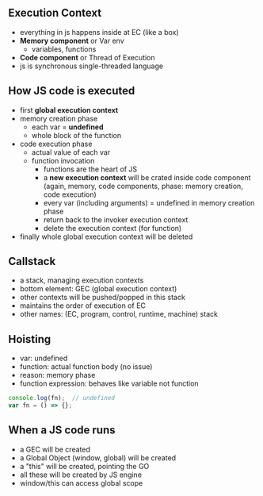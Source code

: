 ## Execution Context
- everything in js happens inside at EC (like a box)
- **Memory component** or Var env
    - variables, functions
- **Code component** or Thread of Execution
- js is synchronous single-threaded language

## How JS code is executed
- first **global execution context**
- memory creation phase
    - each var = **undefined**
    - whole block of the function
- code execution phase
    - actual value of each var
    - function invocation
        - functions are the heart of JS
        - a **new execution context** will be crated inside code component (again, memory, code components, phase: memory creation, code execution)
        - every var (including arguments) = undefined in memory creation phase
        - return back to the invoker execution context
        - delete the execution context (for function)
- finally whole global execution context will be deleted

## Callstack
- a stack, managing execution contexts
- bottom element: GEC (global execution context)
- other contexts will be pushed/popped in this stack
- maintains the order of execution of EC
- other names: (EC, program, control, runtime, machine) stack 

## Hoisting
- var: undefined
- function: actual function body (no issue)
- reason: memory phase
- function expression: behaves like variable not function
```js
console.log(fn);  // undefined
var fn = () => {};
```

## When a JS code runs
- a GEC will be created
- a Global Object (window, global) will be created
- a "this" will be created, pointing the GO
- all these will be created by JS engine
- window/this can access global scope
